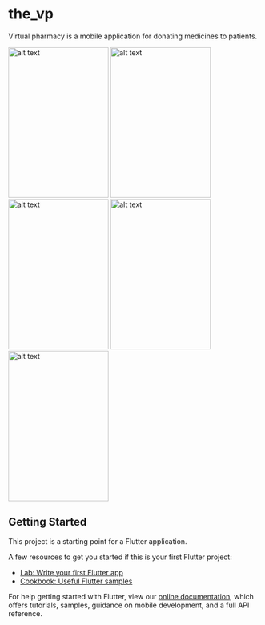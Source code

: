# the_vp

Virtual pharmacy is a mobile application for donating medicines to patients.



<p float="left">
 <img src="https://github.com/BilalFali/the_vp/blob/de9f4a40bd15b5042303efe46b08f5b52a52dbef/screenshots/Screenshot_2021-07-05-20-52-51-043_com.example.the_vp.jpg" alt="alt text" width="200" height="300"> 
  <img src="https://github.com/BilalFali/the_vp/blob/de9f4a40bd15b5042303efe46b08f5b52a52dbef/screenshots/Screenshot_2021-07-05-20-53-16-671_com.example.the_vp.jpg" alt="alt text" width="200" height="300">
   <img src="https://github.com/BilalFali/the_vp/blob/0500eaaa46ee6fc2c0d6d29f799e532215bbfe62/screenshots/Screenshot_2021-07-05-20-53-22-856_com.example.the_vp.jpg" alt="alt text" width="200" height="300">
   <img src="https://github.com/BilalFali/the_vp/blob/0500eaaa46ee6fc2c0d6d29f799e532215bbfe62/screenshots/Screenshot_2021-07-05-20-53-36-124_com.example.the_vp.jpg" alt="alt text" width="200" height="300">
   <img src="https://github.com/BilalFali/the_vp/blob/0500eaaa46ee6fc2c0d6d29f799e532215bbfe62/screenshots/Screenshot_2021-07-05-20-53-48-395_com.example.the_vp.jpg" alt="alt text" width="200" height="300">
</p>

## Getting Started

This project is a starting point for a Flutter application.

A few resources to get you started if this is your first Flutter project:

- [Lab: Write your first Flutter app](https://flutter.dev/docs/get-started/codelab)
- [Cookbook: Useful Flutter samples](https://flutter.dev/docs/cookbook)

For help getting started with Flutter, view our
[online documentation](https://flutter.dev/docs), which offers tutorials,
samples, guidance on mobile development, and a full API reference.
